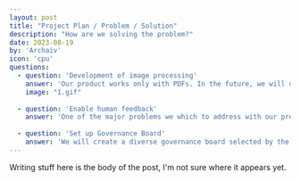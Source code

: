 ```yaml
---
layout: post
title: "Project Plan / Problem / Solution"
description: "How are we solving the problem?"
date: 2023-08-19
by: 'Archaiv'
icon: 'cpu'
questions:
  - question: 'Development of image processing'
    answer: 'Our product works only with PDFs. In the future, we will develop the capability to include images such as JPEG and PNG to the model.'
    image: "1.gif"
    
  - question: 'Enable human feedback'
    answer: 'One of the major problems we which to address with our product is bias when searching for and tagging historical objects. We will incorporate human feedback to address bias.'
    
  - question: 'Set up Governance Board'
    answer: 'We will create a diverse governance board selected by the communities represented in the historical archives. This governance board will be responsible with addressing bias raised by the community.'
---
```


Writing stuff here is the body of the post, I'm not sure where it appears yet.
